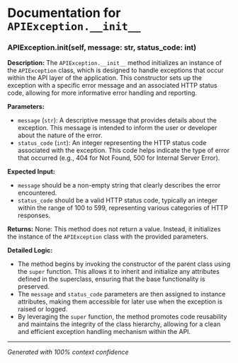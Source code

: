 # Documentation for `APIException.__init__`

### APIException.__init__(self, message: str, status_code: int)

**Description:**
The `APIException.__init__` method initializes an instance of the `APIException` class, which is designed to handle exceptions that occur within the API layer of the application. This constructor sets up the exception with a specific error message and an associated HTTP status code, allowing for more informative error handling and reporting.

**Parameters:**
- `message` (`str`): A descriptive message that provides details about the exception. This message is intended to inform the user or developer about the nature of the error.
- `status_code` (`int`): An integer representing the HTTP status code associated with the exception. This code helps indicate the type of error that occurred (e.g., 404 for Not Found, 500 for Internal Server Error).

**Expected Input:**
- `message` should be a non-empty string that clearly describes the error encountered.
- `status_code` should be a valid HTTP status code, typically an integer within the range of 100 to 599, representing various categories of HTTP responses.

**Returns:**
None: This method does not return a value. Instead, it initializes the instance of the `APIException` class with the provided parameters.

**Detailed Logic:**
- The method begins by invoking the constructor of the parent class using the `super` function. This allows it to inherit and initialize any attributes defined in the superclass, ensuring that the base functionality is preserved.
- The `message` and `status_code` parameters are then assigned to instance attributes, making them accessible for later use when the exception is raised or logged.
- By leveraging the `super` function, the method promotes code reusability and maintains the integrity of the class hierarchy, allowing for a clean and efficient exception handling mechanism within the API.

---
*Generated with 100% context confidence*
